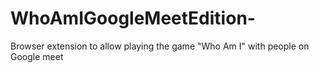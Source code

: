# WhoAmIGoogleMeetEdition-
Browser extension to allow playing the game "Who Am I" with people on Google meet
